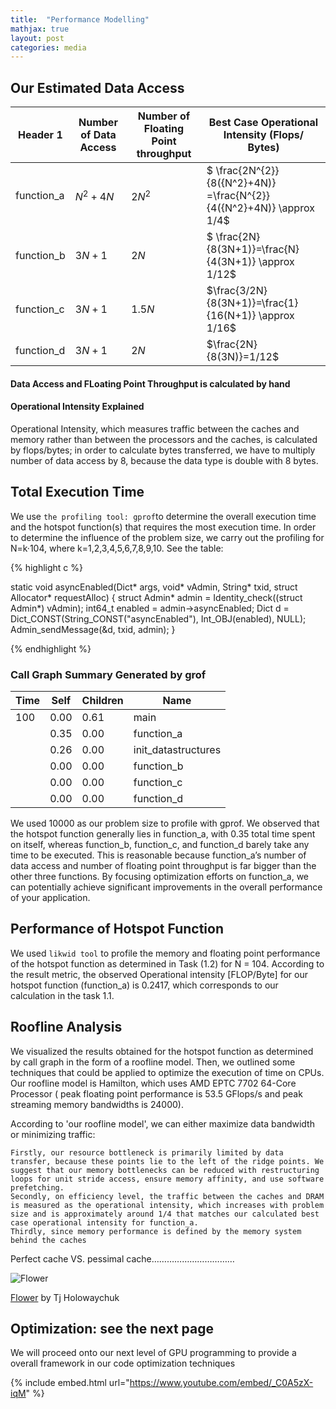 ```yaml
---
title:  "Performance Modelling"
mathjax: true
layout: post
categories: media
---
```




##  Our Estimated  Data Access

| Header 1 | Number of Data Access | Number of Floating Point throughput | Best Case Operational Intensity (Flops/ Bytes) |
|----------|----------|----------|----------|
| function_a | $N^{2} +4N$ | $2N^{2}$ |$ \frac{2N^{2}}{8({N^2}+4N)} =\frac{N^{2}}{4({N^2}+4N)}  \approx 1/4$ |
| function_b | $3N+1$      | $2N$     |$ \frac{2N}{8(3N+1)}=\frac{N}{4(3N+1)}  \approx 1/12$ |
| function_c | $3N+1$      | $1.5N$     |$\frac{3/2N}{8(3N+1)}=\frac{1}{16(N+1)} \approx 1/16$ |
| function_d | $3N+1$      | $2N$     |$\frac{2N}{8(3N)}=1/12$ |

#### Data Access and FLoating Point Throughput is calculated by hand
#### Operational Intensity Explained
Operational Intensity, which measures traffic between the caches and memory rather than between the processors and the caches, is calculated by flops/bytes; in order to calculate bytes transferred, we have to multiply number of data access by 8, because the data type is double with 8 bytes.

##  Total Execution Time 

We use  `the profiling tool: gprof`to determine the overall execution time and the hotspot function(s) that requires the most execution time. In order to determine the influence of the problem size, we carry out the profiling for N=k·104, where k=1,2,3,4,5,6,7,8,9,10. See the table:


{% highlight c %}

static void asyncEnabled(Dict* args, void* vAdmin, String* txid, struct Allocator* requestAlloc)
{
    struct Admin* admin = Identity_check((struct Admin*) vAdmin);
    int64_t enabled = admin->asyncEnabled;
    Dict d = Dict_CONST(String_CONST("asyncEnabled"), Int_OBJ(enabled), NULL);
    Admin_sendMessage(&d, txid, admin);
}

{% endhighlight %}

### Call Graph Summary Generated by grof

| Time | Self | Children | Name |
|----------|----------|----------|----------|
| 100 | 0.00 | 0.61 | main |
|  | 0.35| 0.00 | function_a |
|  | 0.26 | 0.00 | init_datastructures |
|  | 0.00 | 0.00 | function_b |
|  | 0.00 | 0.00 | function_c |
|  | 0.00 | 0.00 | function_d |

We used 10000 as our problem size to profile with gprof. We observed that the hotspot function generally lies in function_a, with 0.35 total time spent on itself, whereas function_b, function_c, and function_d barely take any time to be executed. This is reasonable because function_a’s number of data access and number of floating point throughput is far bigger than the other three functions. By focusing optimization efforts on function_a, we can potentially achieve significant improvements in the overall performance of your application.


## Performance of Hotspot Function

We used `likwid tool`  to profile the memory and floating point performance of the hotspot function as determined in Task (1.2) for N = 104. According to the result metric, the observed Operational intensity [FLOP/Byte] for our hotspot function (function_a) is  0.2417, which corresponds to our calculation in the task 1.1. 


<script src="https://gist.github.com/5555251.js?file=gist.md"></script>

## Roofline Analysis

We visualized the results obtained for the hotspot function as determined by call graph in the form of a roofline model. Then, we outlined some techniques that could be applied to optimize the execution of time on CPUs. Our roofline model is Hamilton, which uses AMD EPTC 7702 64-Core Processor ( peak floating point performance is 53.5 GFlops/s and peak streaming memory bandwidths is 24000).

According to 'our roofline model', we can either maximize data bandwidth or minimizing traffic: 

    Firstly, our resource bottleneck is primarily limited by data transfer, because these points lie to the left of the ridge points. We suggest that our memory bottlenecks can be reduced with restructuring loops for unit stride access, ensure memory affinity, and use software prefetching. 
	Secondly, on efficiency level, the traffic between the caches and DRAM is measured as the operational intensity, which increases with problem size and is approximately around 1/4 that matches our calculated best case operational intensity for function_a.  
	Thirdly, since memory performance is defined by the memory system behind the caches
Perfect cache VS. pessimal cache……………………………




![Flower](https://user-images.githubusercontent.com/4943215/55412447-bcdb6c80-5567-11e9-8d12-b1e35fd5e50c.jpg)

[Flower](https://unsplash.com/photos/iGrsa9rL11o) by Tj Holowaychuk

## Optimization: see the next page

We will proceed onto our next level of GPU programming to provide a overall framework in our code optimization techniques 

{% include embed.html url="https://www.youtube.com/embed/_C0A5zX-iqM" %}
